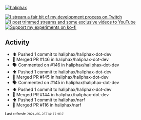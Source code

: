 [![haliphax](https://pbs.twimg.com/profile_banners/458808076/1545597092/1500x500)](https://haliphax.dev)

[![I stream a fair bit of my development process on Twitch](https://img.shields.io/twitch/status/haliphax?logo=twitch&style=for-the-badge)](https://twitch.tv/haliphax) &nbsp; [![I post trimmed streams and some exclusive videos to YouTube](https://img.shields.io/badge/youtube-watch-f00?logo=youtube&style=for-the-badge)](https://youtube.com/haliphaxyt) &nbsp; [![Support my experiments on ko-fi](https://img.shields.io/badge/kofi-support-ff5e5b?logo=ko-fi&style=for-the-badge)](https://ko-fi.com/haliphax)

## Activity

* ⬆️ Pushed 1 commit to haliphax/haliphax-dot-dev
* 🎉 Merged PR #146 in haliphax/haliphax-dot-dev
* 🗣 Commented on #146 in haliphax/haliphax-dot-dev
* ⬆️ Pushed 1 commit to haliphax/haliphax-dot-dev
* 🎉 Merged PR #145 in haliphax/haliphax-dot-dev
* 🗣 Commented on #145 in haliphax/haliphax-dot-dev
* ⬆️ Pushed 1 commit to haliphax/haliphax-dot-dev
* 🎉 Merged PR #144 in haliphax/haliphax-dot-dev
* ⬆️ Pushed 1 commit to haliphax/narf
* 🎉 Merged PR #116 in haliphax/narf

<small>Last refresh: `2024-06-26T14:17:01Z`</small>
